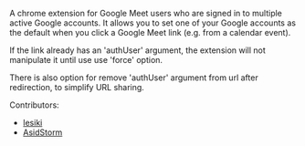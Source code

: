 A chrome extension for Google Meet users who are signed in to multiple active Google accounts. It allows you to set one of your Google accounts as the default when you click a Google Meet link (e.g. from a calendar event).

If the link already has an 'authUser' argument, the extension will not manipulate it until use use 'force' option.

There is also option for remove 'authUser' argument from url after redirection, to simplify URL sharing.

Contributors:
- [lesiki](https://github.com/lesiki)
- [AsidStorm](https://github.com/AsidStorm)
